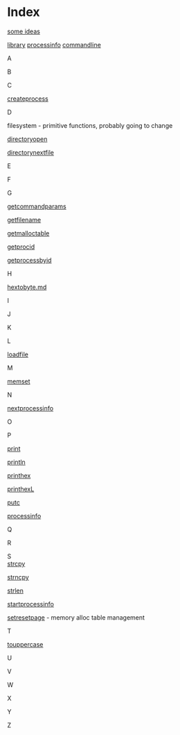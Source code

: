 # Index


[some ideas](ideas.md)

[library](library.md)
[processinfo](processinfo.md)
[commandline](commandline.md)

A

B

C  


[createprocess](createprocess.md)  


D  

filesystem - primitive functions, probably going to change  


[directoryopen](directory.md) 

[directorynextfile](directory.md) 

 




E

F

G  

[getcommandparams](getcommandparams.md)

[getfilename](directory.md) 

[getmalloctable](getmalloctable.md)

[getprocid](getprocid.md)

[getprocessbyid](getprocessbyid.md)

H  


[hextobyte.md](hextobyte.md) 


I

J

K

L  


[loadfile](loadfile.md)  

M  


[memset](memset.md)  


N

[nextprocessinfo](startprocessinfo.md)

O

P


[print](print.md) 

[println](print.md)


[printhex](printhex.md)  

[printhexL](printhex.md)  


[putc](putc.md) 

[processinfo](processinfo.md)

Q

R

S  
[strcpy](strcpy.md)

[strncpy](strncpy.md)  

[strlen](strlen.md)
 
 
[startprocessinfo](startprocessinfo.md)


[setresetpage](setresetpage.md) - memory alloc table management

T  

[touppercase](touppercase.md)


U

V

W

X

Y

Z

